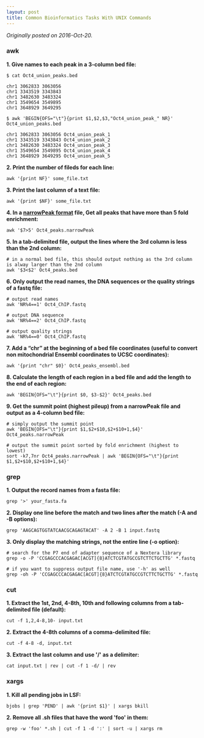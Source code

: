 ```yaml
---
layout: post
title: Common Bioinformatics Tasks With UNIX Commands
---
```


_Originally posted on 2016-Oct-20._

### awk

__1. Give names to each peak in a 3-column bed file:__

```
$ cat Oct4_union_peaks.bed

chr1 3062833 3063056
chr1 3343519 3343843
chr1 3482630 3483324
chr1 3549654 3549895
chr1 3648929 3649295

$ awk 'BEGIN{OFS="\t"}{print $1,$2,$3,"Oct4_union_peak_" NR}' Oct4_union_peaks.bed

chr1 3062833 3063056 Oct4_union_peak_1
chr1 3343519 3343843 Oct4_union_peak_2
chr1 3482630 3483324 Oct4_union_peak_3
chr1 3549654 3549895 Oct4_union_peak_4
chr1 3648929 3649295 Oct4_union_peak_5
```

__2. Print the number of fileds for each line:__

```
awk '{print NF}' some_file.txt
```

__3. Print the last column of a text file:__

```
awk '{print $NF}' some_file.txt
```

__4. In a [narrowPeak format](https://genome.ucsc.edu/FAQ/FAQformat#format12) file, Get all peaks that have more than 5 fold enrichment:__

```
awk '$7>5' Oct4_peaks.narrowPeak
```

__5. In a tab-delimited file, output the lines where the 3rd column is less than the 2nd column:__

```
# in a normal bed file, this should output nothing as the 3rd column is alway larger than the 2nd column
awk '$3<$2' Oct4_peaks.bed
```

__6. Only output the read names, the DNA sequences or the quality strings of a fastq file:__

```
# output read names
awk 'NR%4==1' Oct4_ChIP.fastq
 
# output DNA sequence
awk 'NR%4==2' Oct4_ChIP.fastq
 
# output quality strings
awk 'NR%4==0' Oct4_ChIP.fastq
```

__7. Add a “chr” at the beginning of a bed file coordinates (useful to convert non mitochondrial Ensembl coordinates to UCSC coordinates):__

```
awk '{print "chr" $0}' Oct4_peaks_ensembl.bed
```

__8. Calculate the length of each region in a bed file and add the length to the end of each region:__

```
awk 'BEGIN{OFS="\t"}{print $0, $3-$2}' Oct4_peaks.bed
```

__9. Get the summit point (highest pileup) from a narrowPeak file and output as a 4-column bed file:__

```
# simply output the summit point
awk 'BEGIN{OFS="\t"}{print $1,$2+$10,$2+$10+1,$4}' Oct4_peaks.narrowPeak
 
# output the summit point sorted by fold enrichment (highest to lowest)
sort -k7,7nr Oct4_peaks.narrowPeak | awk 'BEGIN{OFS="\t"}{print $1,$2+$10,$2+$10+1,$4}'
```

### grep

__1. Output the record names from a fasta file:__

```
grep '>' your_fasta.fa
```

__2. Display one line before the match and two lines after the match (-A and -B options):__

```
grep 'AAGCAGTGGTATCAACGCAGAGTACAT' -A 2 -B 1 input.fastq
```

__3. Only display the matching strings, not the entire line (-o option):__

```
# search for the P7 end of adapter sequence of a Nextera library
grep -o -P 'CCGAGCCCACGAGAC[ACGT]{8}ATCTCGTATGCCGTCTTCTGCTTG' *.fastq

# if you want to suppress output file name, use '-h' as well
grep -oh -P 'CCGAGCCCACGAGAC[ACGT]{8}ATCTCGTATGCCGTCTTCTGCTTG' *.fastq
```

### cut

__1. Extract the 1st, 2nd, 4-8th, 10th and following columns from a tab-delimited file (default):__

```
cut -f 1,2,4-8,10- input.txt
```

__2. Extract the 4-8th columns of a comma-delimited file:__

```
cut -f 4-8 -d, input.txt
```

__3. Extract the last column and use '/' as a delimiter:__

```
cat input.txt | rev | cut -f 1 -d/ | rev
```

### xargs

__1. Kill all pending jobs in LSF:__

```
bjobs | grep 'PEND' | awk '{print $1}' | xargs bkill
```

__2. Remove all .sh files that have the word 'foo' in them:__

```
grep -w 'foo' *.sh | cut -f 1 -d ':' | sort -u | xargs rm
```